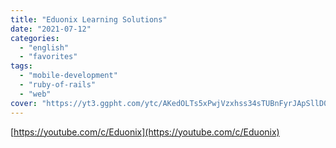```yaml
---
title: "Eduonix Learning Solutions"
date: "2021-07-12"
categories:
  - "english"
  - "favorites"
tags:
  - "mobile-development"
  - "ruby-of-rails"
  - "web"
cover: "https://yt3.ggpht.com/ytc/AKedOLTs5xPwjVzxhss34sTUBnFyrJApSllD0pa3oQaOhw=s88-c-k-c0x00ffffff-no-rj"
---
```


[https://youtube.com/c/Eduonix](https://youtube.com/c/Eduonix)
